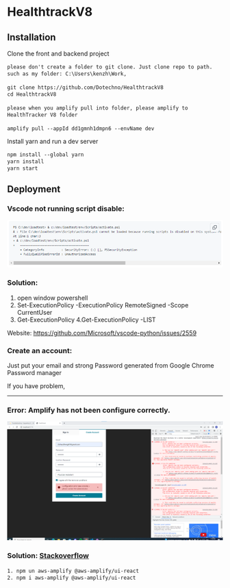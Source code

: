 # HealthtrackV8
## Installation

Clone the front and backend project
```
please don't create a folder to git clone. Just clone repo to path. such as my folder: C:\Users\kenzh\Work,

git clone https://github.com/Dotechno/HealthtrackV8
cd HealthtrackV8

please when you amplify pull into folder, please amplify to HealthTracker V8 folder

amplify pull --appId dd1gmnh1dmpn6 --envName dev
```

Install yarn and run a dev server
```
npm install --global yarn
yarn install
yarn start
```

## Deployment
### Vscode not running script disable:
![not](./files/script.png)

### Solution:
  1. open window powershell
  2. Set-ExecutionPolicy -ExecutionPolicy RemoteSigned -Scope CurrentUser
  3. Get-ExecutionPolicy
  4.Get-ExecutionPolicy -LIST

  Website: https://github.com/Microsoft/vscode-python/issues/2559

### Create an account:

Just put your email and strong Password generated from Google Chrome Password manager

If you have problem,

---------

### Error: Amplify has not been configure correctly.
![Fine](./files/amplify.png)
        
        
### Solution: [Stackoverflow](https://stackoverflow.com/questions/63605779/autherror-error-amplify-has-not-been-configured-correctly#comment115783887_63605780)
    1. npm un aws-amplify @aws-amplify/ui-react
    2. npm i aws-amplify @aws-amplify/ui-react

 




